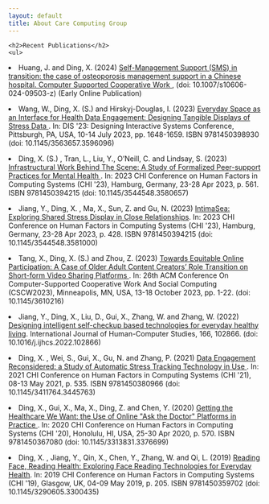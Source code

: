 ```yaml
---
layout: default
title: About Care Computing Group
---
```


<div class="post">

	
	<h2>Recent Publications</h2>
	<ul>
<li>Huang, J. and Ding, X.  (2024) <a href="https://eprints.gla.ac.uk/338272/">Self-Management Support (SMS) in transition: the case of osteoporosis management support in a Chinese hospital. Computer Supported Cooperative Work </a>, (doi: 10.1007/s10606-024-09503-z) (Early Online Publication)</li>


<p></p>
  <li>Wang, W., Ding, X. (S.)  and Hirskyj-Douglas, I.  (2023) <a href="https://eprints.gla.ac.uk/303317/">Everyday Space as an Interface for Health Data Engagement: Designing Tangible Displays of Stress Data </a>. In: DIS '23: Designing Interactive Systems Conference, Pittsburgh, PA, USA, 10-14 July 2023, pp. 1648-1659. ISBN 9781450398930 (doi: 10.1145/3563657.3596096)</li> 
<p></p>
  
  
<li>Ding, X. (S.) , Tran, L., Liu, Y., O’Neill, C. and Lindsay, S.  (2023) <a href="https://eprints.gla.ac.uk/291875/"> Infrastructural Work Behind The Scene: A Study of Formalized Peer-support Practices for Mental Health  </a>. In: 2023 CHI Conference on Human Factors in Computing Systems (CHI '23), Hamburg, Germany, 23-28 Apr 2023, p. 561. ISBN 9781450394215 (doi: 10.1145/3544548.3580657)</li>
<p></p>

 <li>Jiang, Y., Ding, X. , Ma, X., Sun, Z. and Gu, N. (2023) <a href="https://eprints.gla.ac.uk/291878/">IntimaSea: Exploring Shared Stress Display in Close Relationships</a>. In: 2023 CHI Conference on Human Factors in Computing Systems (CHI '23), Hamburg, Germany, 23-28 Apr 2023, p. 428. ISBN 9781450394215 (doi: 10.1145/3544548.3581000)</li>
<p></p>

 <li>Tang, X., Ding, X. (S.)  and Zhou, Z. (2023) <a href="https://eprints.gla.ac.uk/304191/">Towards Equitable Online Participation: A Case of Older Adult Content Creators’ Role Transition on Short-form Video Sharing Platforms </a>. In: 26th ACM Conference On Computer-Supported Cooperative Work And Social Computing (CSCW2023), Minneapolis, MN, USA, 13-18 October 2023, pp. 1-22. (doi: 10.1145/3610216)
 </li>
<p></p>

<li>Jiang, Y., Ding, X., Liu, D., Gui, X., Zhang, W. and Zhang, W. (2022)  <a href="https://eprints.gla.ac.uk/271770/"> Designing intelligent self-checkup based technologies for everyday healthy living</a>. International Journal of Human-Computer Studies, 166, 102866. (doi: 10.1016/j.ijhcs.2022.102866)</li>
<p></p>	

<li>Ding, X. , Wei, S., Gui, X., Gu, N. and Zhang, P. (2021) <a href="https://eprints.gla.ac.uk/264302/">Data Engagement Reconsidered: a Study of Automatic Stress Tracking Technology in Use </a>. In: 2021 CHI Conference on Human Factors in Computing Systems (CHI '21), 08-13 May 2021, p. 535. ISBN 9781450380966 (doi: 10.1145/3411764.3445763)</li>
<p></p>	

<li>Ding, X., Gui, X., Ma, X., Ding, Z. and Chen, Y. (2020) <a href="https://eprints.gla.ac.uk/264211/"> Getting the Healthcare We Want: the Use of Online "Ask the Doctor" Platforms in Practice </a>. In: 2020 CHI Conference on Human Factors in Computing Systems (CHI '20), Honolulu, HI, USA, 25-30 Apr 2020, p. 570. ISBN 9781450367080 (doi: 10.1145/3313831.3376699)
 </li>
<p></p>	
	
<li>Ding, X. , Jiang, Y., Qin, X., Chen, Y., Zhang, W. and Qi, L. (2019)  <a href="https://eprints.gla.ac.uk/264213/"> Reading Face, Reading Health: Exploring Face Reading Technologies for Everyday Health</a>. In: 2019 CHI Conference on Human Factors in Computing Systems (CHI '19), Glasgow, UK, 04-09 May 2019, p. 205. ISBN 9781450359702 (doi: 10.1145/3290605.3300435)</li>
<p></p>	
  	</ul>
</div>
